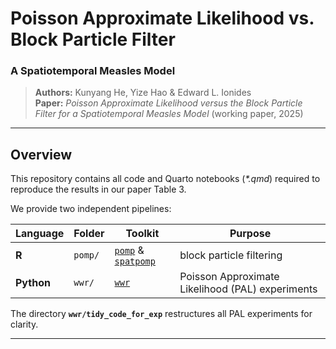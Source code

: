 # Poisson Approximate Likelihood vs. Block Particle Filter  
### A Spatiotemporal Measles Model


> **Authors:** Kunyang He, Yize Hao & Edward L. Ionides  
> **Paper:** _Poisson Approximate Likelihood versus the Block Particle Filter for a Spatiotemporal Measles Model_ (working paper, 2025)

---

## Overview
This repository contains all code and Quarto notebooks (_\*.qmd_) required to reproduce the results in our paper Table 3.  

We provide two independent pipelines:

| Language | Folder | Toolkit | Purpose |
|----------|--------|---------|---------|
| **R**    | `pomp/`   | [`pomp`](https://kingaa.github.io/pomp/) & [`spatpomp`](https://github.com/spatPomp-org) | block particle filtering |
| **Python** | `wwr/` | [`wwr`](https://github.com/LorenzoRimella/PAL) | Poisson Approximate Likelihood (PAL) experiments |

The directory **`wwr/tidy_code_for_exp`** restructures all PAL experiments for clarity.

---